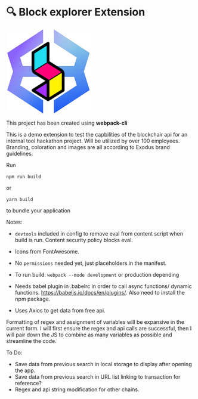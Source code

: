 # 🔍 Block explorer Extension

![Helpscout Custom Logo](https://github.com/AngelLozan/Transaction-Hash-Explorer-Extension/blob/main/dist/EXODUSblockchair.png?raw=true)

This project has been created using **webpack-cli**

This is a demo extension to test the capbilities of the blockchair api for an internal tool hackathon project. Will be utilized by over 100 employees. Branding, coloration and images are all according to Exodus brand guidelines. 

Run

```
npm run build
```

or

```
yarn build
```

to bundle your application



Notes:

- `devtools` included in config to remove eval from content script when build is run. Content security policy blocks eval. 

- Icons from FontAwesome. 

- No `permissions` needed yet, just placeholders in the manifest.

- To run build:  `webpack --mode development` or production depending

- Needs babel plugin in .babelrc in order to call async functions/ dynamic functions. https://babeljs.io/docs/en/plugins/. Also need to install the npm package. 

- Uses Axios to get data from free api.

Formatting of regex and assignment of variables will be expansive in the current form. I will first ensure the regex and api calls are successful, then I will pair down the JS to combine as many variables as possible and streamline the code. 


To Do:
- Save data from previous search in local storage to display after opening the app.
- Save data from previous search in URL list linking to transaction for reference?
- Regex and api string modification for other chains. 